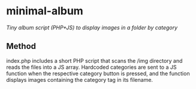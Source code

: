# minimal-album
_Tiny album script (PHP+JS) to display images in a folder by category_

## Method
index.php includes a short PHP script that scans the /img directory and reads the files into a JS array. Hardcoded categories are sent to a JS function when the respective category button is pressed, and the function displays images containing the category tag in its filename.
